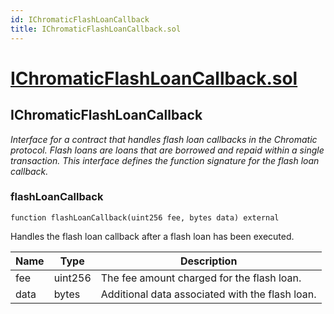 ```yaml
---
id: IChromaticFlashLoanCallback
title: IChromaticFlashLoanCallback.sol
---
```

# [IChromaticFlashLoanCallback.sol](https://github.com/chromatic-protocol/contracts/tree/main/contracts/core/interfaces/callback/IChromaticFlashLoanCallback.sol)

## IChromaticFlashLoanCallback

_Interface for a contract that handles flash loan callbacks in the Chromatic protocol.
     Flash loans are loans that are borrowed and repaid within a single transaction.
     This interface defines the function signature for the flash loan callback._

### flashLoanCallback

```solidity
function flashLoanCallback(uint256 fee, bytes data) external
```

Handles the flash loan callback after a flash loan has been executed.

| Name | Type | Description |
| ---- | ---- | ----------- |
| fee | uint256 | The fee amount charged for the flash loan. |
| data | bytes | Additional data associated with the flash loan. |

